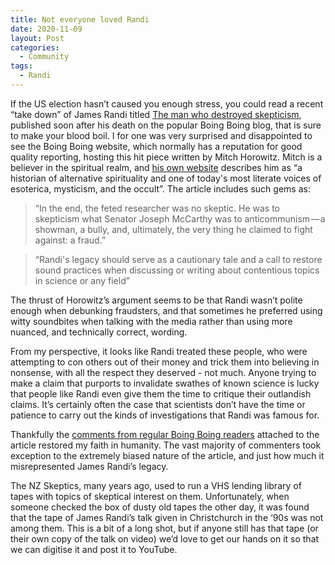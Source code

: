```yaml
---
title: Not everyone loved Randi
date: 2020-11-09
layout: Post
categories:
  - Community
tags:
  - Randi
---
```


If the US election hasn’t caused you enough stress, you could read a recent “take down” of James Randi titled [The man who destroyed skepticism](https://boingboing.net/2020/10/26/the-man-who-destroyed-skepticism.html), published soon after his death on the popular Boing Boing blog, that is sure to make your blood boil. I for one was very surprised and disappointed to see the Boing Boing website, which normally has a reputation for good quality reporting, hosting this hit piece written by Mitch Horowitz. Mitch is a believer in the spiritual realm, and [his own website](https://mitchhorowitz.com/) describes him as “a historian of alternative spirituality and one of today's most literate voices of esoterica, mysticism, and the occult”. The article includes such gems as:

<!-- more -->

> “In the end, the feted researcher was no skeptic. He was to skepticism what Senator Joseph McCarthy was to anticommunism — a showman, a bully, and, ultimately, the very thing he claimed to fight against: a fraud.”

> “Randi's legacy should serve as a cautionary tale and a call to restore sound practices when discussing or writing about contentious topics in science or any field”

The thrust of Horowitz’s argument seems to be that Randi wasn’t polite enough when debunking fraudsters, and that sometimes he preferred using witty soundbites when talking with the media rather than using more nuanced, and technically correct, wording.

From my perspective, it looks like Randi treated these people, who were attempting to con others out of their money and trick them into believing in nonsense, with all the respect they deserved - not much. Anyone trying to make a claim that purports to invalidate swathes of known science is lucky that people like Randi even give them the time to critique their outlandish claims. It’s certainly often the case that scientists don’t have the time or patience to carry out the kinds of investigations that Randi was famous for.

Thankfully the [comments from regular Boing Boing readers](https://bbs.boingboing.net/t/the-man-who-destroyed-skepticism/183222) attached to the article restored my faith in humanity. The vast majority of commenters took exception to the extremely biased nature of the article, and just how much it misrepresented James Randi’s legacy.

The NZ Skeptics, many years ago, used to run a VHS lending library of tapes with topics of skeptical interest on them. Unfortunately, when someone checked the box of dusty old tapes the other day, it was found that the tape of James Randi’s talk given in Christchurch in the ‘90s was not among them. This is a bit of a long shot, but if anyone still has that tape (or their own copy of the talk on video) we’d love to get our hands on it so that we can digitise it and post it to YouTube.
